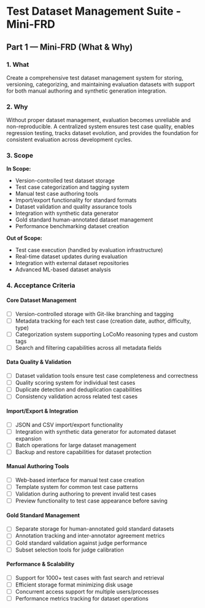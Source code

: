 # Test Dataset Management Suite - Mini-FRD

## **Part 1 — Mini-FRD (What & Why)**

### 1. **What**
Create a comprehensive test dataset management system for storing, versioning, categorizing, and maintaining evaluation datasets with support for both manual authoring and synthetic generation integration.

### 2. **Why**
Without proper dataset management, evaluation becomes unreliable and non-reproducible. A centralized system ensures test case quality, enables regression testing, tracks dataset evolution, and provides the foundation for consistent evaluation across development cycles.

### 3. **Scope**

**In Scope:**
- Version-controlled test dataset storage
- Test case categorization and tagging system
- Manual test case authoring tools
- Import/export functionality for standard formats
- Dataset validation and quality assurance tools
- Integration with synthetic data generator
- Gold standard human-annotated dataset management
- Performance benchmarking dataset creation

**Out of Scope:**
- Test case execution (handled by evaluation infrastructure)
- Real-time dataset updates during evaluation
- Integration with external dataset repositories
- Advanced ML-based dataset analysis

### 4. **Acceptance Criteria**

#### Core Dataset Management
- [ ] Version-controlled storage with Git-like branching and tagging
- [ ] Metadata tracking for each test case (creation date, author, difficulty, type)
- [ ] Categorization system supporting LoCoMo reasoning types and custom tags
- [ ] Search and filtering capabilities across all metadata fields

#### Data Quality & Validation
- [ ] Dataset validation tools ensure test case completeness and correctness
- [ ] Quality scoring system for individual test cases
- [ ] Duplicate detection and deduplication capabilities
- [ ] Consistency validation across related test cases

#### Import/Export & Integration
- [ ] JSON and CSV import/export functionality
- [ ] Integration with synthetic data generator for automated dataset expansion
- [ ] Batch operations for large dataset management
- [ ] Backup and restore capabilities for dataset protection

#### Manual Authoring Tools
- [ ] Web-based interface for manual test case creation
- [ ] Template system for common test case patterns
- [ ] Validation during authoring to prevent invalid test cases
- [ ] Preview functionality to test case appearance before saving

#### Gold Standard Management
- [ ] Separate storage for human-annotated gold standard datasets
- [ ] Annotation tracking and inter-annotator agreement metrics
- [ ] Gold standard validation against judge performance
- [ ] Subset selection tools for judge calibration

#### Performance & Scalability
- [ ] Support for 1000+ test cases with fast search and retrieval
- [ ] Efficient storage format minimizing disk usage
- [ ] Concurrent access support for multiple users/processes
- [ ] Performance metrics tracking for dataset operations